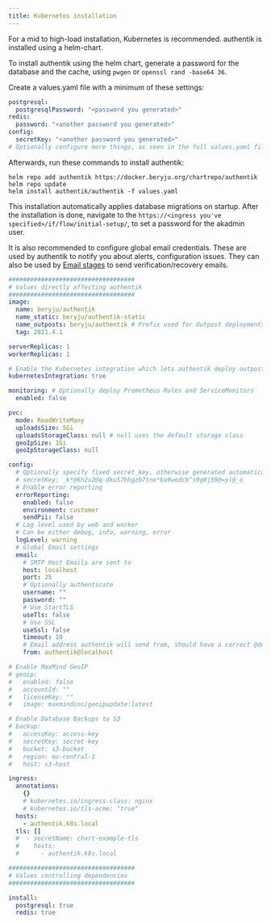 ```yaml
---
title: Kubernetes installation
---
```


For a mid to high-load installation, Kubernetes is recommended. authentik is installed using a helm-chart.

To install authentik using the helm chart, generate a password for the database and the cache, using `pwgen` or `openssl rand -base64 36`.

Create a values.yaml file with a minimum of these settings:

```yaml
postgresql:
  postgresqlPassword: "<password you generated>"
redis:
  password: "<another password you generated>"
config:
  secretKey: "<another password you generated>"
# Optionally configure more things, as seen in the full values.yaml file below.
```

Afterwards, run these commands to install authentik:

```
helm repo add authentik https://docker.beryju.org/chartrepo/authentik
helm repo update
helm install authentik/authentik -f values.yaml
```

This installation automatically applies database migrations on startup. After the installation is done, navigate to the `https://<ingress you've specified>/if/flow/initial-setup/`, to set a password for the akadmin user.

It is also recommended to configure global email credentials. These are used by authentik to notify you about alerts, configuration issues. They can also be used by [Email stages](flow/stages/email/index.md) to send verification/recovery emails.

```yaml
###################################
# Values directly affecting authentik
###################################
image:
  name: beryju/authentik
  name_static: beryju/authentik-static
  name_outposts: beryju/authentik # Prefix used for Outpost deployments, Outpost type and version is appended
  tag: 2021.4.1

serverReplicas: 1
workerReplicas: 1

# Enable the Kubernetes integration which lets authentik deploy outposts into kubernetes
kubernetesIntegration: true

monitoring: # Optionally deploy Prometheus Rules and ServiceMonitors
  enabled: false

pvc:
  mode: ReadWriteMany
  uploadsSize: 5Gi
  uploadsStorageClass: null # null uses the default storage class
  geoIpSize: 1Gi
  geoIpStorageClass: null

config:
  # Optionally specify fixed secret_key, otherwise generated automatically
  # secretKey: _k*@6h2u2@q-dku57hhgzb7tnx*ba9wodcb^s9g0j59@=y(@_o
  # Enable error reporting
  errorReporting:
    enabled: false
    environment: customer
    sendPii: false
  # Log level used by web and worker
  # Can be either debug, info, warning, error
  logLevel: warning
  # Global Email settings
  email:
    # SMTP Host Emails are sent to
    host: localhost
    port: 25
    # Optionally authenticate
    username: ""
    password: ""
    # Use StartTLS
    useTls: false
    # Use SSL
    useSsl: false
    timeout: 10
    # Email address authentik will send from, should have a correct @domain
    from: authentik@localhost

# Enable MaxMind GeoIP
# geoip:
#   enabled: false
#   accountId: ""
#   licenseKey: ""
#   image: maxmindinc/geoipupdate:latest

# Enable Database Backups to S3
# backup:
#   accessKey: access-key
#   secretKey: secret-key
#   bucket: s3-bucket
#   region: eu-central-1
#   host: s3-host

ingress:
  annotations:
    {}
    # kubernetes.io/ingress.class: nginx
    # kubernetes.io/tls-acme: "true"
  hosts:
    - authentik.k8s.local
  tls: []
  #  - secretName: chart-example-tls
  #    hosts:
  #      - authentik.k8s.local

###################################
# Values controlling dependencies
###################################

install:
  postgresql: true
  redis: true
```
